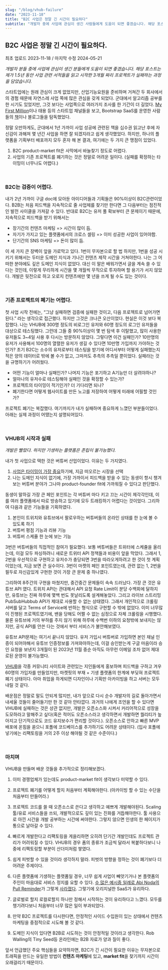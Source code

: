 ```yaml
---
slug: "/blog/vhub-failure"
date: "2023-11-18"
title: "B2C 사업은 정말 긴 시간이 필요하다"
subtitle: "개발자 중에 사업에 관심이 생긴 사람들에게 도움이 되면 좋겠습니다. 해당 포스트는 제가 1.5년 동안 사업 관련 서적들을 읽고 시작한 3개월 짜리 프로젝트가 실패하는 과정을 담았습니다."
---
```


## **B2C 사업은 정말 긴 시간이 필요하다.**

<p class="text-time">최초 업로드 2023-11-18 / 마지막 수정 2024-05-21</p>

_<span class="text-purple">개발자 분들 중에 사업에 관심이 생긴 분들에게 도움이 되면 좋겠습니다. 해당 포스트는 제가 1.5년 동안 사업 관련 서적들을 읽고 시작한 3개월 짜리 프로젝트가 실패하는 과정을 담았습니다.</span>_

스타트업에는 원래 관심이 크게 없었지만, 산업기능요원을 준비하며 거쳐간 두 회사에서의 경험 때문에 자연스레 사업 쪽에 많은 관심을 갖게 되었다. 군대에서 알고리즘 공부를 한 시기도 있었지만, 그것 보다는 사업쪽으로 여러가지 조사를 한 기간이 더 길었다. [My First Million](https://www.mfmpod.com/)이나 태용 등의 스타트업 채널들을 보고, Bootstrap SaaS를 운영한 사람들의 [책](https://readmake.com/)이나 블로그들을 탐독했었다.

정말 오만하게도, 군대에서 1년 가까이 사업 성공에 관련된 책을 십수권 읽고난 후에 자신감이 과해져 몇 년간 사업을 하면 잘 되겠지라고 쉽게 생각했었다. 하지만, 하나의 플랫폼을 기획부터 배포까지 모두 혼자 해 본 결과, 여기에는 <span class="text-red">두 가지 큰 맹점이 있었다.</span>

1. B2C <span class="text-orange">product-market fit</span>은 사막에서 바늘찾기 정도로 어렵다.
2. 사업의 기존 프로젝트를 <span class="text-orange">폐기</span>하는 것은 정말로 어려운 일이다. (실패를 확정하는 타이밍이 너무나도 어렵다.)

<br/>

### **B2C는 검증이 어렵다.**

내가 2년 가까이 구글 doc에 모아둔 아이디어들과 기획들은 90%이상이 B2C관련이었다. B2B는 처음 피드백을 지속적으로 줄 사업체를 찾기만 한다면 그 다음부터는 점진적인 발전 사이클을 가져갈 수 있다. 반대로 B2C는 유저 풀 확보부터 큰 문제이기 때문에, 지속적으로 피드백을 받기 위해서는

- <span class="text-skyblue">장기간의 컨텐츠 마케팅</span> => <span class="text-red">시간이 많이 듬.</span>
- <span class="text-skyblue">자기가 가지고 있는 플랫폼에서의 크로스 셀링</span> => <span class="text-red">이미 성공한 사업이 있어야함.</span>
- <span class="text-skyblue">단기간의 SNS 마케팅</span> => <span class="text-red">돈이 많이 듬.</span>

이 세 가지 큰 장벽이 앞을 가로막고 있다. 1번이 무자본으로 할 법 하지만, 1번을 성공 시키기 위해서는 두터운 도메인 지식과 기나긴 컨텐츠 제작 시간을 거쳐야한다. 나는 그 어떠한 분야에도 깊은 도메인 지식이 없었다. 대신 이 말은 배워가면서 글을 계속 쓸 수 있다는 것인데, 이렇게 무리하게 시간을 몇 개월씩 무직으로 투자하며 할 용기가 서지 않았다. 개발은 뒷전으로 하고 오로지 컨텐츠에만 몇 년을 쓰게 될 수도 있는 것이다.

<br/>

### **기존 프로젝트의 폐기는 어렵다.**

첫 사업 시작 전에는, <span class="text-yellow">“그냥 실패하면 검증에 실패한 것이고, 다음 프로젝트로 넘어가면 된다.”</span> 라는 생각으로 접근했다. 하지만 그것은 크나큰 오산이었다. 현실은 이것 보다 복잡했다. 나는 VHUB에 300명 정도의 비로그인 유저와 60명 정도의 로그인 유저들을 대상으로 테스팅했다. 그런데 그들 중 90%이상이 몇 번 탐색 후 이탈했고, 많이 사용한 유저들도 3~4일 사용 후 다시는 방문하지 않았다. 그렇다면 이건 실패인가? 10만명의 유저가 사용해서 100명의 열렬한 유저가 생길 수 있다면 10만명 가입까지 가야하는 것인가? <span class="text-pink">초기 B2C는 소수의 유저로부터 테스팅을 받기에 어디서부터 어떻게 실패했는지 적은 양의 데이터로 밖에 볼 수가 없고, 그마저도 추측의 추측일 뿐이었다. 실패라는 것을 규명하기가 어려웠다.</span>

- 어떤 기능이 얼마나 실패인가? 나머지 기능은 포기하고 A기능만 더 살려야하나?
- 얼마나의 유저수로 테스팅해야 실패인 것을 확정할 수 있는가?
- 프로젝트의 타이밍이 적기인가? 더 기다리면 되나?
- 폐기한다면 어떻게 웹사이트를 만든 노고를 저장하여 어떻게 미래에 어필할 것인가?

프로젝트 폐기는 복잡했다.
여기까지가 내가 실패하며 중요하게 느꼈던 부분들이었다. 아래는 실제 과정이 어땠는지 설명되어있다.

<br/>

### **VHUB의 시작과 실패**

_<span class="text-purple">개발은 빨랐다. 하지만 기생하는 플랫폼은 존립이 불가능했다.</span>_

내가 첫 사업으로 택한 것은 버튜버 산업이었다. 이유는 두 가지였다.

1. [사업은 타이밍이 가장 중요](https://www.ted.com/talks/bill_gross_the_single_biggest_reason_why_start_ups_succeed?autoplay=true&muted=true&language=en)하기에, 지금 떠오르는 시장을 선택
2. 나는 도메인 지식이 없기에, 가장 가까이서 피드백을 받을 수 있는 동생이 항시 챙겨보는 버튜버 분야가 그나마 <span class="text-orange">product-founder fit</span>에 가까워질 수 있다고 판단했다.

동생이 말하길 가장 큰 페인 포인트는 각 버튜버 마다 키고 끄는 시간이 제각각인데, 이를 여러 플랫폼에서 따로 방송하고 있기에 모두 트래킹하기 어렵다는 것이었다. 그리하여 다음과 같은 기능들을 기획하였다.

1. 본인이 트위치와 유튜브에서 팔로우하는 버튜버들의 온라인 상태를 한 눈에 볼 수 있도록 하기
2. 버튜버 평점 기능과 리뷰 기능
3. 버튜버 스케쥴 한 눈에 보는 기능

3번은 버튜버들의 직접적인 참여가 필요했다. 보통 버튜버들은 트위터에 스케쥴을 올리는데, 이걸 모두 파싱하려니 새로운 트위터 API 정책들과 비용이 앞을 막았다. 그래서 1, 2번을 우선적으로 구현하고 유저수가 충당되면 3번을 따라오게하려고 한 것이 첫 계획이었는데, 지금 보면 큰 실수이다. <span class="text-skyblue">3번이 마켓의 페인 포인트였는데, 관련 없는 1, 2번을 필두로 자신감있게 구현한 것이 가장 큰 문제 중 하나였다.</span>

그리하여 8주간의 구현을 마쳤지만, <span class="text-yellow">중간중간 문제들이 속속 드러났다. 가장 큰 것은 유튜브 API 였다.</span> 트위치 API는 관대해서 API 요청 Rate Limit이 분당 수백회에 달하지만, 유튜브는 진짜 하루에 몇백 번도 못날리도록 설계해놓았다. 그리고 라이브 스트리밍 PubSubHubbub API가 제대로 사용할 수 없는 상태였다. 그래서 개인적으로 크롤링 서버를 달고 Terms of Service에 반하는 형식으로 구현할 수 밖에 없었다. 이미 너무많이 진행된 프로젝트였기에, 밴을 당해도 어쩔 수 없는 심정으로 자체 크롤링을 시행했다. 물론 유튜브에 거의 부하를 주지 않기 위해 하루에 수백번 이하의 요청밖에 보내지는 않지만, 공식 API를 안쓴 다는 것에서 부터 서비스가 불안해보였다.

유튜브 API문제는 여기서 끝나지 않았다. 유저 가입시 버튜버로 가입하면 본인 채널 인증이 되어야해서 유튜브 인증정보를 가져와야하는데, 이걸 승인받는게 구글 마음이라 승인 요청을 보낸지 3개월이 된 2023년 11월 중순 아직도 아무런 이메일 조차 없어 제대로된 운영이 불가능했다.

[VHUB](https://vhub.club)을 각종 커뮤니티 사이트와 관련있는 지인들에게 홍보하며 피드백을 구하고 겨우 60명의 가입자를 만들었지만, <span class="text-red">마켓핏의 부재 + 기생 플랫폼의 한계에 부딪혀 프로젝트 폐기</span> 상태이다. 아마 취업을 하게되면 디자인이나 기획만 아카이빙을 하고 서버는 모두 내릴 것 같다.

배운점은 정말로 말도 안되게 많지만, 내가 앞으로 다시 순수 개발자의 길로 돌아가면서 내세울 것들이 줄어들기만 한 것 같아 안타깝다. 과거의 나에게 조언을 할 수 있다면 VHUB에 실패하는 것은 상관 없지만, <span class="text-orange">개발은 오픈소스화 시켜서 커리어적으로 성장을 도모하라고 말해주고 싶다(혹은 적어도 오픈소스라고 생각하면서 개발하면 퀄리티가 높아지고 단기적으로도 코드 유지보수가 편리할 것이다.).</span> 오픈소스로 안하고 빠른 MVP 배포에 온힘을 쏟으니 포폴에 코드베이스를 추가하기도 어려운 상태이다. (입사 포폴에 넣기에는 리팩토링을 거의 2주 이상 해야될 것 같은 수준이다.)

<br/>

### **마치며**

VHUB을 만들며 배운 것들을 추가적으로 정리해보겠다.

1. 이미 경쟁업체가 있는데도 product-market fit이 생각보다 미약할 수 있다.
2. 프로젝트 폐기를 어떻게 할지 처음부터 계획해야한다. (아카이빙 할 수 있는 수단을 처음부터 만들어라.)
3. 프로젝트 코드를 쓸 때 오픈소스로 쓴다고 생각하고 예쁘게 개발해야된다. Scaling툴/유료 서비스들을 쓰되, 개발적으로도 깊이 있는 진화를 거듭해야한다. 툴 사용으로 아낀 시간을 개발 공부하는 시간에 써야한다. 그렇지 않으면 인생의 한 페이지가 통으로 날아갈 수 있다.
4. 빠르게 개발한다고 리팩토링을 게을리하면 오히려 단기간 개발인데도 프로젝트 관리가 어려워질 수 있다. VHUB의 경우 폼의 종류가 조금씩 달라서 복붙하다보니 나중에 리팩토링할 부분이 산더미처럼 쌓였다.
5. <span class="text-blue">쉽게 피벗할 수 있을 것이라 생각하지 말라. 피벗의 방향을 정하는 것이 폐기보다 더 어려운 주제이다.</span>
6. <span class="text-yellow">다른 플랫폼에 기생하는 플랫폼일 경우, 너무 쉽게 사업이 빼앗기거나 본 플랫폼의 주인이 마음대로 서비스 정지를 요할 수 있다. [수 많은 예시중 일례로 Abi Noda의 Pull Reminder](https://www.youtube.com/watch?v=t_uSYaInXxk&ab_channel=MicroConf)가 그렇게 [사라졌다](https://github.blog/changelog/2022-03-23-pull-panda-is-shutting-down/). 그렇기에 오리지널한 SaaS가 유리하다.</span>
7. 글로벌로 할지 로컬로할지 하나만 정해서 시작하는 것이 유리하다고 느꼈다. 모두를 챙기려다보니 처음부터 너무 많은 일이 부과되었다.

8. 만약 B2C 프로젝트를 다시한다면, 안정적인 사이드 수입원이 있는 상태에서 컨텐츠 마케팅을 중점적으로 시도해 볼 것 같다.

9. 도메인 지식이 있다면 B2B로 시도하는 것이 안정적일 것이라고 생각한다. Rob Walling의 Tiny Seed등 온라인에는 B2B 자료가 양과 질이 좋다.

<span class="text-red">앞서 언급했던 주요 핵심들을 요약하자면, B2C가 긴 시간이 필요한 이유는 무자본으로 트래픽을 만드는 유일한 방법이 **컨텐츠 마케팅**에 있고,
**market fit**을 찾기까지 시간이 오래걸리기 때문이다.</span>
